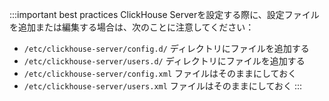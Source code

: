 :::important best practices
ClickHouse Serverを設定する際に、設定ファイルを追加または編集する場合は、次のことに注意してください：
- `/etc/clickhouse-server/config.d/` ディレクトリにファイルを追加する
- `/etc/clickhouse-server/users.d/` ディレクトリにファイルを追加する
- `/etc/clickhouse-server/config.xml` ファイルはそのままにしておく
- `/etc/clickhouse-server/users.xml` ファイルはそのままにしておく 
:::

